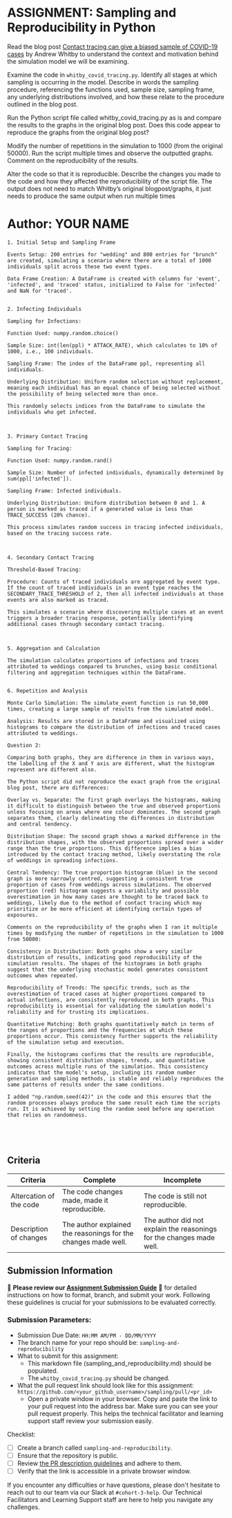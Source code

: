 # ASSIGNMENT: Sampling and Reproducibility in Python

Read the blog post [Contact tracing can give a biased sample of COVID-19 cases](https://andrewwhitby.com/2020/11/24/contact-tracing-biased/) by Andrew Whitby to understand the context and motivation behind the simulation model we will be examining.

Examine the code in `whitby_covid_tracing.py`. Identify all stages at which sampling is occurring in the model. Describe in words the sampling procedure, referencing the functions used, sample size, sampling frame, any underlying distributions involved, and how these relate to the procedure outlined in the blog post.

Run the Python script file called whitby_covid_tracing.py as is and compare the results to the graphs in the original blog post. Does this code appear to reproduce the graphs from the original blog post?

Modify the number of repetitions in the simulation to 1000 (from the original 50000). Run the script multiple times and observe the outputted graphs. Comment on the reproducibility of the results.

Alter the code so that it is reproducible. Describe the changes you made to the code and how they affected the reproducibility of the script file. The output does not need to match Whitby’s original blogpost/graphs, it just needs to produce the same output when run multiple times

# Author: YOUR NAME

```
1. Initial Setup and Sampling Frame

Events Setup: 200 entries for "wedding" and 800 entries for "brunch" are created, simulating a scenario where there are a total of 1000 individuals split across these two event types.

Data Frame Creation: A DataFrame is created with columns for 'event', 'infected', and 'traced' status, initialized to False for 'infected' and NaN for 'traced'.


2. Infecting Individuals

Sampling for Infections:

Function Used: numpy.random.choice()

Sample Size: int(len(ppl) * ATTACK_RATE), which calculates to 10% of 1000, i.e., 100 individuals.

Sampling Frame: The index of the DataFrame ppl, representing all individuals.

Underlying Distribution: Uniform random selection without replacement, meaning each individual has an equal chance of being selected without the possibility of being selected more than once.

This randomly selects indices from the DataFrame to simulate the individuals who get infected.



3. Primary Contact Tracing

Sampling for Tracing:

Function Used: numpy.random.rand()

Sample Size: Number of infected individuals, dynamically determined by sum(ppl['infected']).

Sampling Frame: Infected individuals.

Underlying Distribution: Uniform distribution between 0 and 1. A person is marked as traced if a generated value is less than TRACE_SUCCESS (20% chance).

This process simulates random success in tracing infected individuals, based on the tracing success rate.



4. Secondary Contact Tracing

Threshold-Based Tracing:

Procedure: Counts of traced individuals are aggregated by event type. If the count of traced individuals in an event type reaches the SECONDARY_TRACE_THRESHOLD of 2, then all infected individuals at those events are also marked as traced.

This simulates a scenario where discovering multiple cases at an event triggers a broader tracing response, potentially identifying additional cases through secondary contact tracing.



5. Aggregation and Calculation

The simulation calculates proportions of infections and traces attributed to weddings compared to brunches, using basic conditional filtering and aggregation techniques within the DataFrame.


6. Repetition and Analysis

Monte Carlo Simulation: The simulate_event function is run 50,000 times, creating a large sample of results from the simulated model.

Analysis: Results are stored in a DataFrame and visualized using histograms to compare the distribution of infections and traced cases attributed to weddings.

Question 2:

Comparing both graphs, they are difference in them in various ways, the labelling of the X and Y axis are different, what the histogram represent are different also.

The Python script did not reproduce the exact graph from the original blog post, there are differences:

Overlay vs. Separate: The first graph overlays the histograms, making it difficult to distinguish between the true and observed proportions unless focusing on areas where one colour dominates. The second graph separates them, clearly delineating the differences in distribution and central tendency.

Distribution Shape: The second graph shows a marked difference in the distribution shapes, with the observed proportions spread over a wider range than the true proportions. This difference implies a bias introduced by the contact tracing method, likely overstating the role of weddings in spreading infections.

Central Tendency: The true proportion histogram (blue) in the second graph is more narrowly centred, suggesting a consistent true proportion of cases from weddings across simulations. The observed proportion (red) histogram suggests a variability and possible overestimation in how many cases are thought to be traced back to weddings, likely due to the method of contact tracing which may prioritize or be more efficient at identifying certain types of exposures.

Comments on the reproducibility of the graphs when I ran it multiple times by modifying the number of repetitions in the simulation to 1000 from 50000:

Consistency in Distribution: Both graphs show a very similar distribution of results, indicating good reproducibility of the simulation results. The shapes of the histograms in both graphs suggest that the underlying stochastic model generates consistent outcomes when repeated.

Reproducibility of Trends: The specific trends, such as the overestimation of traced cases at higher proportions compared to actual infections, are consistently reproduced in both graphs. This reproducibility is essential for validating the simulation model's reliability and for trusting its implications.

Quantitative Matching: Both graphs quantitatively match in terms of the ranges of proportions and the frequencies at which these proportions occur. This consistency further supports the reliability of the simulation setup and execution.

Finally, the histograms confirms that the results are reproducible, showing consistent distribution shapes, trends, and quantitative outcomes across multiple runs of the simulation. This consistency indicates that the model's setup, including its random number generation and sampling methods, is stable and reliably reproduces the same patterns of results under the same conditions.

I added "np.random.seed(42)" in the code and this ensures that the random processes always produce the same result each time the scripts run. It is achieved by setting the random seed before any operation that relies on randomness.





```


## Criteria

|Criteria|Complete|Incomplete|
|--------|----|----|
|Altercation of the code|The code changes made, made it reproducible.|The code is still not reproducible.|
|Description of changes|The author explained the reasonings for the changes made well.|The author did not explain the reasonings for the changes made well.|

## Submission Information

🚨 **Please review our [Assignment Submission Guide](https://github.com/UofT-DSI/onboarding/blob/main/onboarding_documents/submissions.md)** 🚨 for detailed instructions on how to format, branch, and submit your work. Following these guidelines is crucial for your submissions to be evaluated correctly.

### Submission Parameters:
* Submission Due Date: `HH:MM AM/PM - DD/MM/YYYY`
* The branch name for your repo should be: `sampling-and-reproducibility`
* What to submit for this assignment:
    * This markdown file (sampling_and_reproducibility.md) should be populated.
    * The `whitby_covid_tracing.py` should be changed.
* What the pull request link should look like for this assignment: `https://github.com/<your_github_username>/sampling/pull/<pr_id>`
    * Open a private window in your browser. Copy and paste the link to your pull request into the address bar. Make sure you can see your pull request properly. This helps the technical facilitator and learning support staff review your submission easily.

Checklist:
- [ ] Create a branch called `sampling-and-reproducibility`.
- [ ] Ensure that the repository is public.
- [ ] Review [the PR description guidelines](https://github.com/UofT-DSI/onboarding/blob/main/onboarding_documents/submissions.md#guidelines-for-pull-request-descriptions) and adhere to them.
- [ ] Verify that the link is accessible in a private browser window.

If you encounter any difficulties or have questions, please don't hesitate to reach out to our team via our Slack at `#cohort-3-help`. Our Technical Facilitators and Learning Support staff are here to help you navigate any challenges.
